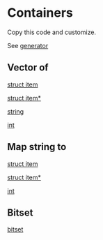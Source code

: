 
# Containers

Copy this code and customize.

See [generator](generator/dynamic_array.html)

## Vector of

[struct item](vecitem.md)

[struct item*](vecitemptr.md)

[string](vecstr.md)

[int](vecint.md)


## Map string to

[struct item](mapitem.md)

[struct item*](mapitemptr.md)

[int](mapint.md)

## Bitset

[bitset](bitset.md)
